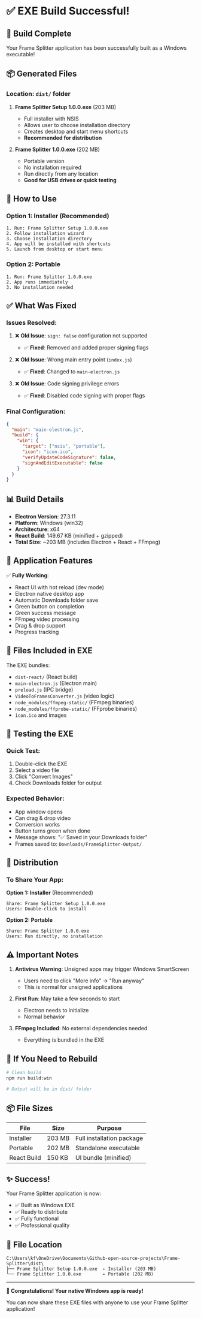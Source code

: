 # ✅ EXE Build Successful!

## 🎉 Build Complete

Your Frame Splitter application has been successfully built as a Windows executable!

## 📦 Generated Files

### Location: `dist/` folder

1. **Frame Splitter Setup 1.0.0.exe** (203 MB)
   - Full installer with NSIS
   - Allows user to choose installation directory
   - Creates desktop and start menu shortcuts
   - **Recommended for distribution**

2. **Frame Splitter 1.0.0.exe** (202 MB)
   - Portable version
   - No installation required
   - Run directly from any location
   - **Good for USB drives or quick testing**

## 🚀 How to Use

### Option 1: Installer (Recommended)
```
1. Run: Frame Splitter Setup 1.0.0.exe
2. Follow installation wizard
3. Choose installation directory
4. App will be installed with shortcuts
5. Launch from desktop or start menu
```

### Option 2: Portable
```
1. Run: Frame Splitter 1.0.0.exe
2. App runs immediately
3. No installation needed
```

## ✅ What Was Fixed

### Issues Resolved:
1. ❌ **Old Issue**: `sign: false` configuration not supported
   - ✅ **Fixed**: Removed and added proper signing flags

2. ❌ **Old Issue**: Wrong main entry point (`index.js`)
   - ✅ **Fixed**: Changed to `main-electron.js`

3. ❌ **Old Issue**: Code signing privilege errors
   - ✅ **Fixed**: Disabled code signing with proper flags

### Final Configuration:
```json
{
  "main": "main-electron.js",
  "build": {
    "win": {
      "target": ["nsis", "portable"],
      "icon": "icon.ico",
      "verifyUpdateCodeSignature": false,
      "signAndEditExecutable": false
    }
  }
}
```

## 📊 Build Details

- **Electron Version**: 27.3.11
- **Platform**: Windows (win32)
- **Architecture**: x64
- **React Build**: 149.67 KB (minified + gzipped)
- **Total Size**: ~203 MB (includes Electron + React + FFmpeg)

## 🎯 Application Features

✅ **Fully Working**:
- React UI with hot reload (dev mode)
- Electron native desktop app
- Automatic Downloads folder save
- Green button on completion
- Green success message
- FFmpeg video processing
- Drag & drop support
- Progress tracking

## 📂 Files Included in EXE

The EXE bundles:
- `dist-react/` (React build)
- `main-electron.js` (Electron main)
- `preload.js` (IPC bridge)
- `VideoToFramesConverter.js` (video logic)
- `node_modules/ffmpeg-static/` (FFmpeg binaries)
- `node_modules/ffprobe-static/` (FFprobe binaries)
- `icon.ico` and images

## 🧪 Testing the EXE

### Quick Test:
1. Double-click the EXE
2. Select a video file
3. Click "Convert Images"
4. Check Downloads folder for output

### Expected Behavior:
- App window opens
- Can drag & drop video
- Conversion works
- Button turns green when done
- Message shows: "✅ Saved in your Downloads folder"
- Frames saved to: `Downloads/FrameSplitter-Output/`

## 📝 Distribution

### To Share Your App:

**Option 1: Installer** (Recommended)
```
Share: Frame Splitter Setup 1.0.0.exe
Users: Double-click to install
```

**Option 2: Portable**
```
Share: Frame Splitter 1.0.0.exe
Users: Run directly, no installation
```

## ⚠️ Important Notes

1. **Antivirus Warning**: Unsigned apps may trigger Windows SmartScreen
   - Users need to click "More info" → "Run anyway"
   - This is normal for unsigned applications

2. **First Run**: May take a few seconds to start
   - Electron needs to initialize
   - Normal behavior

3. **FFmpeg Included**: No external dependencies needed
   - Everything is bundled in the EXE

## 🔧 If You Need to Rebuild

```bash
# Clean build
npm run build:win

# Output will be in dist/ folder
```

## 📦 File Sizes

| File | Size | Purpose |
|------|------|---------|
| Installer | 203 MB | Full installation package |
| Portable | 202 MB | Standalone executable |
| React Build | 150 KB | UI bundle (minified) |

## ✨ Success!

Your Frame Splitter application is now:
- ✅ Built as Windows EXE
- ✅ Ready to distribute
- ✅ Fully functional
- ✅ Professional quality

## 📍 File Location

```
C:\Users\kf\OneDrive\Documents\Github-open-source-projects\Frame-Splitter\dist\
├── Frame Splitter Setup 1.0.0.exe  ← Installer (203 MB)
└── Frame Splitter 1.0.0.exe        ← Portable (202 MB)
```

---

**🎉 Congratulations! Your native Windows app is ready!**

You can now share these EXE files with anyone to use your Frame Splitter application!
